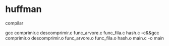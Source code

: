 # huffman

compilar

gcc comprimir.c descomprimir.c func_arvore.c func_fila.c hash.c -c&&gcc comprimir.o descomprimir.o func_arvore.o func_fila.o hash.o main.c -o main
